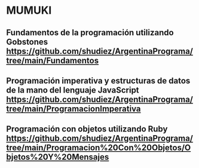 # MUMUKI
## Fundamentos de la programación utilizando Gobstones https://github.com/shudiez/ArgentinaPrograma/tree/main/Fundamentos

## Programación imperativa y estructuras de datos de la mano del lenguaje JavaScript https://github.com/shudiez/ArgentinaPrograma/tree/main/ProgramacionImperativa

## Programación con objetos utilizando Ruby https://github.com/shudiez/ArgentinaPrograma/tree/main/Programacion%20Con%20Objetos/Objetos%20Y%20Mensajes




